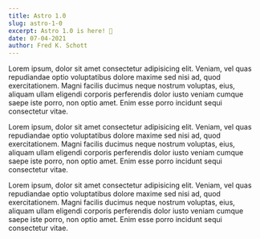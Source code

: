 ```yaml
---
title: Astro 1.0
slug: astro-1-0
excerpt: Astro 1.0 is here! 🎉
date: 07-04-2021
author: Fred K. Schott
---
```


Lorem ipsum, dolor sit amet consectetur adipisicing elit. Veniam, vel
quas repudiandae optio voluptatibus dolore maxime sed nisi ad, quod
exercitationem. Magni facilis ducimus neque nostrum voluptas, eius,
aliquam ullam eligendi corporis perferendis dolor iusto veniam cumque
saepe iste porro, non optio amet. Enim esse porro incidunt sequi
consectetur vitae.

Lorem ipsum, dolor sit amet consectetur adipisicing elit. Veniam, vel
quas repudiandae optio voluptatibus dolore maxime sed nisi ad, quod
exercitationem. Magni facilis ducimus neque nostrum voluptas, eius,
aliquam ullam eligendi corporis perferendis dolor iusto veniam cumque
saepe iste porro, non optio amet. Enim esse porro incidunt sequi
consectetur vitae.

Lorem ipsum, dolor sit amet consectetur adipisicing elit. Veniam, vel
quas repudiandae optio voluptatibus dolore maxime sed nisi ad, quod
exercitationem. Magni facilis ducimus neque nostrum voluptas, eius,
aliquam ullam eligendi corporis perferendis dolor iusto veniam cumque
saepe iste porro, non optio amet. Enim esse porro incidunt sequi
consectetur vitae.
